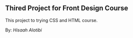 ##  Thired Project for Front Design Course ##


This project to trying CSS and HTML course.

By: *Hisaah Alotibi*

